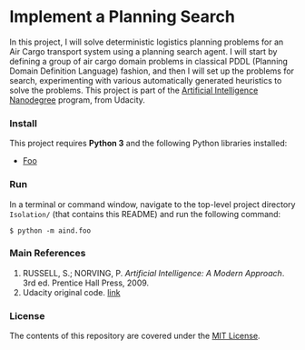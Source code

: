 Implement a Planning Search
===========================

In this project, I will solve deterministic logistics planning problems for an Air Cargo transport system using a planning search agent. I will start by defining a group of air cargo domain problems in classical PDDL (Planning Domain Definition Language) fashion, and then I will set up the problems for search, experimenting with various automatically generated heuristics to solve the problems. This project is part of the [Artificial Intelligence Nanodegree](https://www.udacity.com/course/artificial-intelligence-nanodegree--nd889) program, from Udacity. 

### Install
This project requires **Python 3** and the following Python libraries installed:
- [Foo]()


### Run
In a terminal or command window, navigate to the top-level project directory `Isolation/` (that contains this README) and run the following command:

```shell
$ python -m aind.foo
```

### Main References
1. RUSSELL, S.; NORVING, P. *Artificial Intelligence: A Modern Approach*. 3rd ed. Prentice Hall Press, 2009.
2. Udacity original code. [link](https://github.com/udacity/AIND-Planning)


### License
The contents of this repository are covered under the [MIT License](LICENSE.md).
